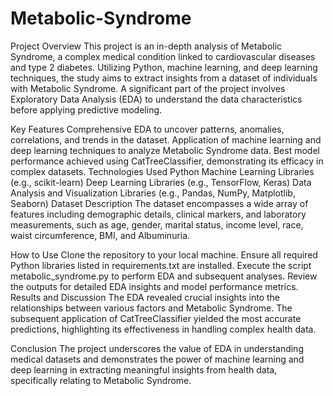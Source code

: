 # Metabolic-Syndrome

Project Overview
This project is an in-depth analysis of Metabolic Syndrome, a complex medical condition linked to cardiovascular diseases and type 2 diabetes. Utilizing Python, machine learning, and deep learning techniques, the study aims to extract insights from a dataset of individuals with Metabolic Syndrome. A significant part of the project involves Exploratory Data Analysis (EDA) to understand the data characteristics before applying predictive modeling.

Key Features
Comprehensive EDA to uncover patterns, anomalies, correlations, and trends in the dataset.
Application of machine learning and deep learning techniques to analyze Metabolic Syndrome data.
Best model performance achieved using CatTreeClassifier, demonstrating its efficacy in complex datasets.
Technologies Used
Python
Machine Learning Libraries (e.g., scikit-learn)
Deep Learning Libraries (e.g., TensorFlow, Keras)
Data Analysis and Visualization Libraries (e.g., Pandas, NumPy, Matplotlib, Seaborn)
Dataset Description
The dataset encompasses a wide array of features including demographic details, clinical markers, and laboratory measurements, such as age, gender, marital status, income level, race, waist circumference, BMI, and Albuminuria.

How to Use
Clone the repository to your local machine.
Ensure all required Python libraries listed in requirements.txt are installed.
Execute the script metabolic_syndrome.py to perform EDA and subsequent analyses.
Review the outputs for detailed EDA insights and model performance metrics.
Results and Discussion
The EDA revealed crucial insights into the relationships between various factors and Metabolic Syndrome. The subsequent application of CatTreeClassifier yielded the most accurate predictions, highlighting its effectiveness in handling complex health data.

Conclusion
The project underscores the value of EDA in understanding medical datasets and demonstrates the power of machine learning and deep learning in extracting meaningful insights from health data, specifically relating to Metabolic Syndrome.


